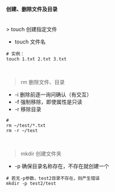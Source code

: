 #### 创建、删除文件及目录

<br>
> touch 创建指定文件

-  touch 文件名

```
# 实例：
touch 1.txt 2.txt 3.txt
```

<br>

> rm 删除文件、目录

- -i 删除前逐一询问确认（有交互）
- -f 强制移除，即使属性是只读
- -r 移除目录

```
#
rm ~/test/*.txt
rm -r ~/test
```

<br>

> mkdir 创建文件夹

- -p 确保目录名称存在，不存在就创建一个

```
# 若无-p参数，test2目录不存在，则产生错误
mkdir -p test2/test 
```